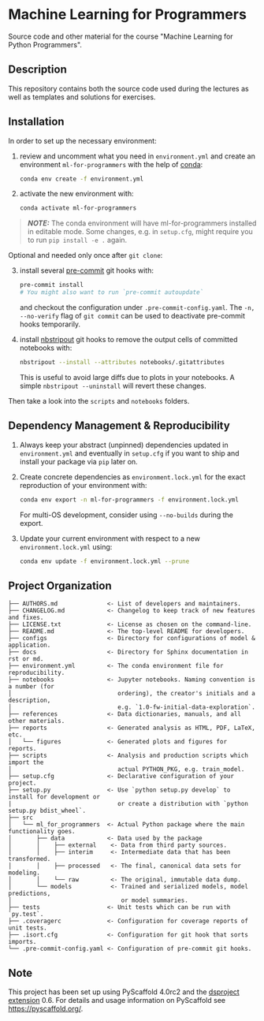 # Machine Learning for Programmers

Source code and other material for the course "Machine Learning for Python
Programmers".

## Description

This repository contains both the source code used during the lectures as well
as templates and solutions for exercises.

## Installation

In order to set up the necessary environment:

1. review and uncomment what you need in `environment.yml` and create an
   environment `ml-for-programmers` with the help of [conda]:

   ```bash
   conda env create -f environment.yml
   ```

2. activate the new environment with:

   ```bash
   conda activate ml-for-programmers
   ```

> **_NOTE:_**  The conda environment will have ml-for-programmers installed in editable mode.
> Some changes, e.g. in `setup.cfg`, might require you to run `pip install -e .` again.

Optional and needed only once after `git clone`:

<!-- markdownlint-disable-next-line -->
3. install several [pre-commit] git hooks with:

   ```bash
   pre-commit install
   # You might also want to run `pre-commit autoupdate`
   ```

   and checkout the configuration under `.pre-commit-config.yaml`.
   The `-n, --no-verify` flag of `git commit` can be used to deactivate pre-commit hooks temporarily.

<!-- markdownlint-disable-next-line -->
4. install [nbstripout] git hooks to remove the output cells of committed notebooks with:

   ```bash
   nbstripout --install --attributes notebooks/.gitattributes
   ```

   This is useful to avoid large diffs due to plots in your notebooks.
   A simple `nbstripout --uninstall` will revert these changes.

Then take a look into the `scripts` and `notebooks` folders.

## Dependency Management & Reproducibility

1. Always keep your abstract (unpinned) dependencies updated in `environment.yml` and eventually
   in `setup.cfg` if you want to ship and install your package via `pip` later on.
2. Create concrete dependencies as `environment.lock.yml` for the exact reproduction of your
   environment with:

   ```bash
   conda env export -n ml-for-programmers -f environment.lock.yml
   ```

   For multi-OS development, consider using `--no-builds` during the export.
3. Update your current environment with respect to a new `environment.lock.yml` using:

   ```bash
   conda env update -f environment.lock.yml --prune
   ```

## Project Organization

```plain-text
├── AUTHORS.md              <- List of developers and maintainers.
├── CHANGELOG.md            <- Changelog to keep track of new features and fixes.
├── LICENSE.txt             <- License as chosen on the command-line.
├── README.md               <- The top-level README for developers.
├── configs                 <- Directory for configurations of model & application.
├── docs                    <- Directory for Sphinx documentation in rst or md.
├── environment.yml         <- The conda environment file for reproducibility.
├── notebooks               <- Jupyter notebooks. Naming convention is a number (for
│                              ordering), the creator's initials and a description,
│                              e.g. `1.0-fw-initial-data-exploration`.
├── references              <- Data dictionaries, manuals, and all other materials.
├── reports                 <- Generated analysis as HTML, PDF, LaTeX, etc.
│   └── figures             <- Generated plots and figures for reports.
├── scripts                 <- Analysis and production scripts which import the
│                              actual PYTHON_PKG, e.g. train_model.
├── setup.cfg               <- Declarative configuration of your project.
├── setup.py                <- Use `python setup.py develop` to install for development or
|                              or create a distribution with `python setup.py bdist_wheel`.
├── src
│   └── ml_for_programmers  <- Actual Python package where the main functionality goes.
│       ├── data            <- Data used by the package
│       │    ├── external    <- Data from third party sources.
│       │    ├── interim     <- Intermediate data that has been transformed.
│       │    ├── processed   <- The final, canonical data sets for modeling.
│       │    └── raw         <- The original, immutable data dump.
│       └── models           <- Trained and serialized models, model predictions,
│                               or model summaries.
├── tests                   <- Unit tests which can be run with `py.test`.
├── .coveragerc             <- Configuration for coverage reports of unit tests.
├── .isort.cfg              <- Configuration for git hook that sorts imports.
└── .pre-commit-config.yaml <- Configuration of pre-commit git hooks.
```

<!-- pyscaffold-notes -->

## Note

This project has been set up using PyScaffold 4.0rc2 and the [dsproject extension] 0.6.
For details and usage information on PyScaffold see <https://pyscaffold.org/>.

[conda]: https://docs.conda.io/
[pre-commit]: https://pre-commit.com/
[Jupyter]: https://jupyter.org/
[nbstripout]: https://github.com/kynan/nbstripout
[Google style]: http://google.github.io/styleguide/pyguide.html#38-comments-and-docstrings
[dsproject extension]: https://github.com/pyscaffold/pyscaffoldext-dsproject
